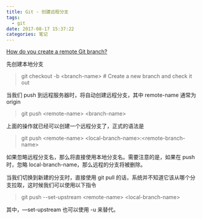 ```yaml
---
title: Git - 创建远程分支
tags:
  - git
date: 2017-08-17 15:37:22
categories: 笔记
---
```


[How do you create a remote Git branch?](https://stackoverflow.com/questions/1519006/how-do-you-create-a-remote-git-branch)



先创建本地分支

> git checkout -b \<branch-name> # Create a new branch and check it out

当我们 push 到远程服务器时，将自动创建远程分支，其中 remote-name 通常为 origin

> git push \<remote-name> \<branch-name> 



上面的操作就已经可以创建一个远程分支了，正式的语法是

> git push \<remote-name> \<local-branch-name>:\<remote-branch-name>

如果忽略远程分支名，那么将直接使用本地分支名。需要注意的是，如果在 push 时，忽略 local-branch-name，那么远程的分支将被删除。



当我们切换到新建的分支时，直接使用 git pull 的话，系统并不知道它该从哪个分支拉取，这时候我们可以使用以下指令

> git push --set-upstream \<remote-name> \<local-branch-name> 

其中，—set-upstream 也可以使用 -u 来替代。